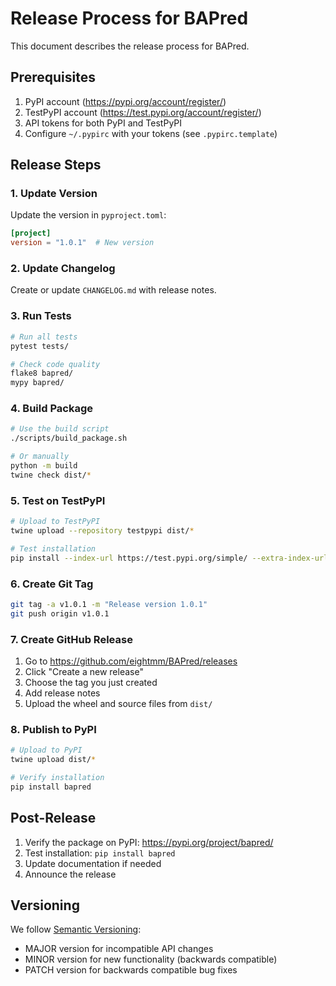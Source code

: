 # Release Process for BAPred

This document describes the release process for BAPred.

## Prerequisites

1. PyPI account (https://pypi.org/account/register/)
2. TestPyPI account (https://test.pypi.org/account/register/)
3. API tokens for both PyPI and TestPyPI
4. Configure `~/.pypirc` with your tokens (see `.pypirc.template`)

## Release Steps

### 1. Update Version

Update the version in `pyproject.toml`:
```toml
[project]
version = "1.0.1"  # New version
```

### 2. Update Changelog

Create or update `CHANGELOG.md` with release notes.

### 3. Run Tests

```bash
# Run all tests
pytest tests/

# Check code quality
flake8 bapred/
mypy bapred/
```

### 4. Build Package

```bash
# Use the build script
./scripts/build_package.sh

# Or manually
python -m build
twine check dist/*
```

### 5. Test on TestPyPI

```bash
# Upload to TestPyPI
twine upload --repository testpypi dist/*

# Test installation
pip install --index-url https://test.pypi.org/simple/ --extra-index-url https://pypi.org/simple/ bapred
```

### 6. Create Git Tag

```bash
git tag -a v1.0.1 -m "Release version 1.0.1"
git push origin v1.0.1
```

### 7. Create GitHub Release

1. Go to https://github.com/eightmm/BAPred/releases
2. Click "Create a new release"
3. Choose the tag you just created
4. Add release notes
5. Upload the wheel and source files from `dist/`

### 8. Publish to PyPI

```bash
# Upload to PyPI
twine upload dist/*

# Verify installation
pip install bapred
```

## Post-Release

1. Verify the package on PyPI: https://pypi.org/project/bapred/
2. Test installation: `pip install bapred`
3. Update documentation if needed
4. Announce the release

## Versioning

We follow [Semantic Versioning](https://semver.org/):
- MAJOR version for incompatible API changes
- MINOR version for new functionality (backwards compatible)
- PATCH version for backwards compatible bug fixes